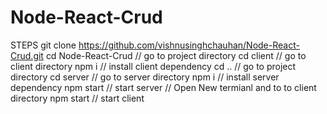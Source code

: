 # Node-React-Crud

STEPS
git clone https://github.com/vishnusinghchauhan/Node-React-Crud.git
cd Node-React-Crud // go to project directory
cd client // go to client directory
npm i // install client dependency
cd .. // go to project directory
cd server // go to server directory
npm i // install server dependency
npm start // start server
// Open New termianl and to to client directory
npm start // start client


